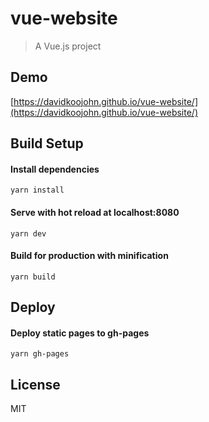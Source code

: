 # vue-website

> A Vue.js project

## Demo

[https://davidkoojohn.github.io/vue-website/](https://davidkoojohn.github.io/vue-website/)

## Build Setup

#### Install dependencies
```
yarn install
```

#### Serve with hot reload at localhost:8080
```
yarn dev
```

#### Build for production with minification
```
yarn build
```

## Deploy

#### Deploy static pages to gh-pages
```
yarn gh-pages
```

## License
MIT
